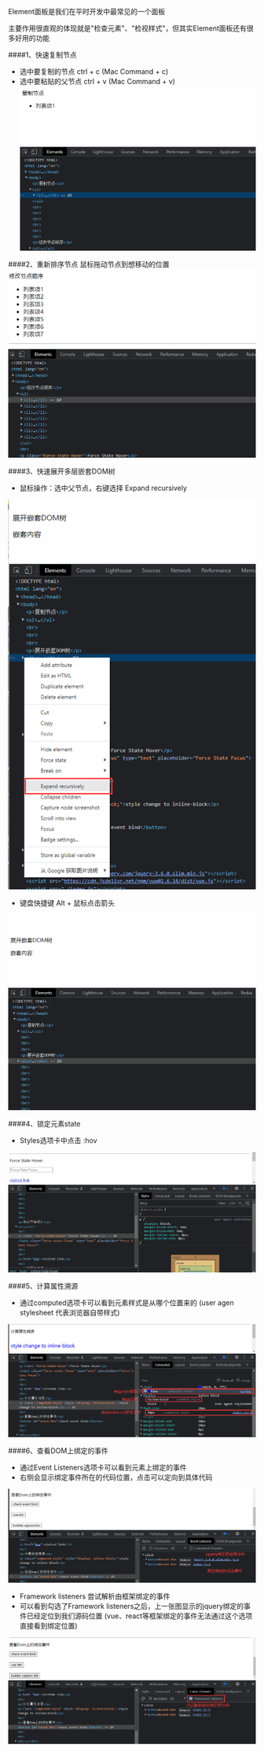Element面板是我们在平时开发中最常见的一个面板

主要作用很直观的体现就是"检查元素"、"检视样式"，但其实Element面板还有很多好用的功能

####1、快速复制节点
* 选中要复制的节点 ctrl + c (Mac Command + c)
* 选中要粘贴的父节点 ctrl + v (Mac Command + v)
![复制节点](./imgs/copy.gif)

####2、重新排序节点
鼠标拖动节点到想移动的位置
![移动节点](./imgs/reorder.gif)

####3、快速展开多层嵌套DOM树
* 鼠标操作：选中父节点，右键选择 Expand recursively

![快速展开DOM-鼠标操作](./imgs/expand-dom-1.png)

* 键盘快捷键 Alt + 鼠标点击箭头

![快速展开DOM-快捷键](./imgs/expand-dom-2.gif)

####4、锁定元素state

* Styles选项卡中点击 :hov

![锁定元素state](./imgs/force-state.gif)

####5、计算属性溯源

* 通过computed选项卡可以看到元素样式是从哪个位置来的
(user agen stylesheet 代表浏览器自带样式)

![计算属性溯源](./imgs/computed.png)

####6、查看DOM上绑定的事件

* 通过Event Listeners选项卡可以看到元素上绑定的事件
* 右侧会显示绑定事件所在的代码位置，点击可以定向到具体代码

![查看元素绑定事件-1](./imgs/event-listeners-1.png)

* Framework listeners 尝试解析由框架绑定的事件
* 可以看到勾选了Framework listeners之后，上一张图显示的jquery绑定的事件已经定位到我们源码位置
(vue、react等框架绑定的事件无法通过这个选项直接看到绑定位置)

![查看元素绑定事件-2](./imgs/event-listeners-2.png)